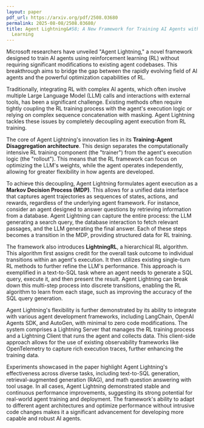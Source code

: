 ```yaml
---
layout: paper
pdf_url: https://arxiv.org/pdf/2508.03680
permalink: 2025-08-08/2508.03680/
title: Agent Lightning&#58; A New Framework for Training AI Agents with Reinforcement
  Learning
---
```




Microsoft researchers have unveiled "Agent Lightning," a novel framework designed to train AI agents using reinforcement learning (RL) without requiring significant modifications to existing agent codebases. This breakthrough aims to bridge the gap between the rapidly evolving field of AI agents and the powerful optimization capabilities of RL.

Traditionally, integrating RL with complex AI agents, which often involve multiple Large Language Model (LLM) calls and interactions with external tools, has been a significant challenge. Existing methods often require tightly coupling the RL training process with the agent's execution logic or relying on complex sequence concatenation with masking. Agent Lightning tackles these issues by completely decoupling agent execution from RL training.

The core of Agent Lightning's innovation lies in its **Training-Agent Disaggregation architecture**. This design separates the computationally intensive RL training component (the "trainer") from the agent's execution logic (the "rollout"). This means that the RL framework can focus on optimizing the LLM's weights, while the agent operates independently, allowing for greater flexibility in how agents are developed.

To achieve this decoupling, Agent Lightning formulates agent execution as a **Markov Decision Process (MDP)**. This allows for a unified data interface that captures agent trajectories as sequences of states, actions, and rewards, regardless of the underlying agent framework. For instance, consider an agent designed to answer questions by retrieving information from a database. Agent Lightning can capture the entire process: the LLM generating a search query, the database interaction to fetch relevant passages, and the LLM generating the final answer. Each of these steps becomes a transition in the MDP, providing structured data for RL training.

The framework also introduces **LightningRL**, a hierarchical RL algorithm. This algorithm first assigns credit for the overall task outcome to individual transitions within an agent's execution. It then utilizes existing single-turn RL methods to further refine the LLM's performance. This approach is exemplified in a text-to-SQL task where an agent needs to generate a SQL query, execute it, and then present the result. Agent Lightning can break down this multi-step process into discrete transitions, enabling the RL algorithm to learn from each stage, such as improving the accuracy of the SQL query generation.

Agent Lightning's flexibility is further demonstrated by its ability to integrate with various agent development frameworks, including LangChain, OpenAI Agents SDK, and AutoGen, with minimal to zero code modifications. The system comprises a Lightning Server that manages the RL training process and a Lightning Client that runs the agent and collects data. This client-side approach allows for the use of existing observability frameworks like OpenTelemetry to capture rich execution traces, further enhancing the training data.

Experiments showcased in the paper highlight Agent Lightning's effectiveness across diverse tasks, including text-to-SQL generation, retrieval-augmented generation (RAG), and math question answering with tool usage. In all cases, Agent Lightning demonstrated stable and continuous performance improvements, suggesting its strong potential for real-world agent training and deployment. The framework's ability to adapt to different agent architectures and optimize performance without intrusive code changes makes it a significant advancement for developing more capable and robust AI agents.